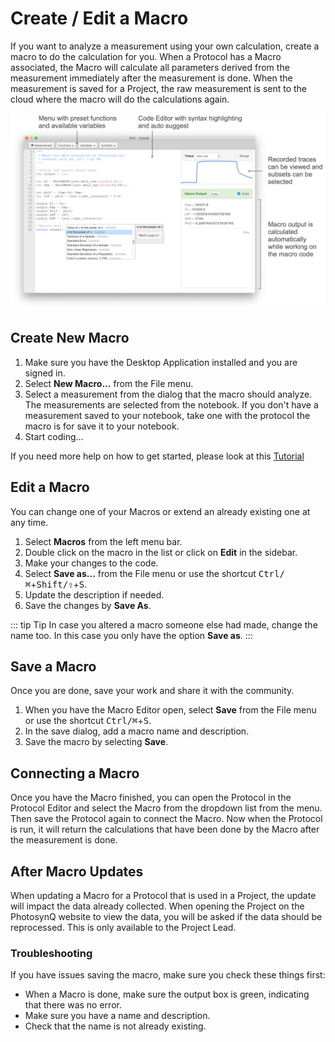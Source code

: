# Create / Edit a Macro

If you want to analyze a measurement using your own calculation, create a macro to do the calculation for you. When a Protocol has a Macro associated, the Macro will calculate all parameters derived from the measurement immediately after the measurement is done. When the measurement is saved for a Project, the raw measurement is sent to the cloud where the macro will do the calculations again.

![The Macro Editor](./images/macro-editor.png)

## Create New Macro

1. Make sure you have the Desktop Application installed and you are signed in.
2. Select **New Macro...** from the File menu.
3. Select a measurement from the dialog that the macro should analyze. The measurements are selected from the notebook. If you don't have a measurement saved to your notebook, take one with the protocol the macro is for save it to your notebook.
4. Start coding...

If you need more help on how to get started, please look at this [Tutorial](../tutorials/building-a-macro.md)

## Edit a Macro

You can change one of your Macros or extend an already existing one at any time.

1. Select **Macros** from the left menu bar.
2. Double click on the macro in the list or click on **Edit** in the sidebar.
3. Make your changes to the code.
4. Select **Save as...** from the File menu or use the shortcut <kbd>Ctrl/⌘</kbd>+<kbd>Shift/⇧</kbd>+<kbd>S</kbd>.
5. Update the description if needed.
6. Save the changes by **Save As**.

::: tip Tip
In case you altered a macro someone else had made, change the name too. In this case you only have the option **Save as**.
:::

## Save a Macro

Once you are done, save your work and share it with the community.

1. When you have the Macro Editor open, select **Save** from the File menu or use the shortcut <kbd>Ctrl/⌘</kbd>+<kbd>S</kbd>.
2. In the save dialog, add a macro name and description.
3. Save the macro by selecting **Save**.

## Connecting a Macro

Once you have the Macro finished, you can open the Protocol in the Protocol Editor and select the Macro from the dropdown list from the menu. Then save the Protocol again to connect the Macro. Now when the Protocol is run, it will return the calculations that have been done by the Macro after the measurement is done.

## After Macro Updates

When updating a Macro for a Protocol that is used in a Project, the update will impact the data already collected. When opening the Project on the PhotosynQ website to view the data, you will be asked if the data should be reprocessed. This is only available to the Project Lead.

### Troubleshooting

If you have issues saving the macro, make sure you check these things first:

- When a Macro is done, make sure the output box is green, indicating that there was no error.
- Make sure you have a name and description.
- Check that the name is not already existing.

